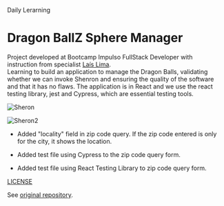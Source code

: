 Daily Lerarning

# Dragon BallZ Sphere Manager

Project developed at Bootcamp Impulso FullStack Developer with instruction from specialist [Laís Lima](https://github.com/lalizita "Laís Lima").</br>
Learning to build an application to manage the Dragon Balls, validating whether we can invoke Shenron and ensuring the quality of the software and that it has no flaws. The application is in React and we use the react testing library, jest and Cypress, which are essential testing tools.

![Sheron](https://user-images.githubusercontent.com/95108889/219049893-b2c1849c-e021-4166-a51a-1341e452e4b1.jpg)
</br>

![Sheron2](https://user-images.githubusercontent.com/95108889/219049981-92e342aa-7cbe-439d-aac3-a78eabff9f8e.jpg)

- Added "locality" field in zip code query. If the zip code entered is only for the city, it shows the location.

- Added test file using Cypress to the zip code query form.

- Added test file using React Testing Library to zip code query form.

[LICENSE](./LICENSE)

See [original repository](https://github.com/lalizita/dragon-ball-manager).
